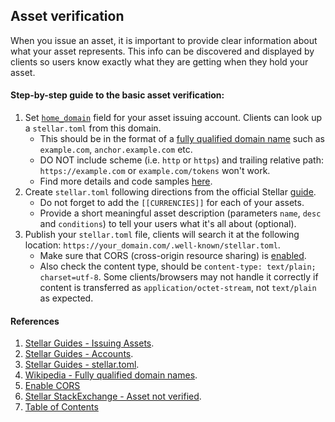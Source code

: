 ## Asset verification

When you issue an asset, it is important to provide clear information about what your asset represents. This info can be discovered and displayed by clients so users know exactly what they are getting when they hold your asset.

#### Step-by-step guide to the basic asset verification:

1. Set [`home_domain`](https://www.stellar.org/developers/guides/concepts/accounts.html#home-domain) field for your asset issuing account. Clients can look up a `stellar.toml` from this domain. 
   - This should be in the format of a [fully qualified domain name](https://en.wikipedia.org/wiki/Fully_qualified_domain_name) such as `example.com`, `anchor.example.com` etc.  
   - DO NOT include scheme (i.e. `http` or `https`) and trailing relative path: `https://example.com` or `example.com/tokens` won't work.  
   - Find more details and code samples [here](https://www.stellar.org/developers/guides/issuing-assets.html#discoverablity-and-meta-information).
2. Create `stellar.toml` following directions from the official Stellar [guide](https://www.stellar.org/developers/guides/concepts/stellar-toml.html).  
   - Do not forget to add the `[[CURRENCIES]]` for each of your assets.
   - Provide a short meaningful asset description (parameters `name`,
    `desc` and `conditions`) to tell your users what it's all about
    (optional).
3. Publish your `stellar.toml` file, clients will search it at the following location: `https://your_domain.com/.well-known/stellar.toml`. 
   - Make sure that CORS (cross-origin resource sharing) is [enabled](https://www.stellar.org/developers/guides/concepts/stellar-toml.html#enabling-cross-origin-resource-sharing-cors).
   - Also check the content type, should be `content-type: text/plain; charset=utf-8`.  Some clients/browsers may not handle it correctly if content is transferred as `application/octet-stream`, not `text/plain` as expected.
 
#### References
 
1. [Stellar Guides - Issuing Assets](https://www.stellar.org/developers/guides/issuing-assets.html#discoverablity-and-meta-information).
2. [Stellar Guides - Accounts](https://www.stellar.org/developers/guides/concepts/accounts.html#home-domain).
3. [Stellar Guides - stellar.toml](https://www.stellar.org/developers/guides/concepts/stellar-toml.html).
4. [Wikipedia - Fully qualified domain names](https://en.wikipedia.org/wiki/Fully_qualified_domain_name).
5. [Enable CORS](https://enable-cors.org/server.html)
6. [Stellar StackExchange - Asset not verified](https://stellar.stackexchange.com/q/1378/366).
7. [Table of Contents](../index)